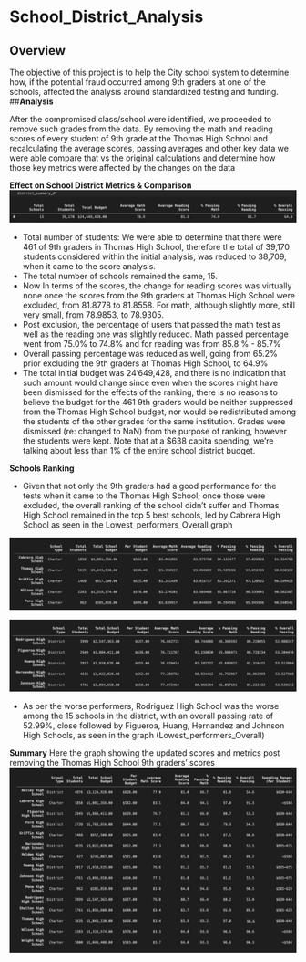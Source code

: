 # School_District_Analysis
## Overview
The objective of this project is to help the City school system to determine how, if the potential fraud occurred among 9th graders at one of the schools, affected the analysis around standardized testing and funding.
##**Analysis**

After the compromised class/school were identified, we proceeded to remove such grades from the data. 
By removing the math and reading scores of every student of 9th grade at the Thomas High School and recalculating the average scores, passing averages and other key data we were able compare that vs the original calculations and determine how those key metrics were affected by the changes on the data

**Effect on School District Metrics & Comparison**
![Key Metrics](https://github.com/TheLittlePrincess/School_District_Analysis_M4/blob/main/Key_Metrics.png)
 
-	Total number of students: We were able to determine that there were 461 of  9th graders in Thomas High School, therefore the total of 39,170 students considered within the initial analysis, was reduced to 38,709, when it came to the score analysis.
-	The total number of schools remained the same, 15.
-	Now In terms of the scores, the change for reading scores was virtually none once the scores from the 9th graders at Thomas High School were excluded, from  81.8778  to 81.8558. For math, although slightly more, still very  small, from 78.9853, to  78.9305.
-	Post exclusion, the percentage of users that passed the math test as well as the reading one was slightly reduced. Math passed percentage went from 75.0% to  74.8% and for reading was from 85.8 % - 85.7%
-	Overall passing percentage was reduced as well, going from 65.2% prior excluding the 9th graders at Thomas High School, to 64.9%
-	The total initial budget was 24’649,428, and there is no indication that such amount would change since even when the scores might have been dismissed for the effects of the ranking, there is no reasons to believe the budget for the 461 9th graders would be neither suppressed from the Thomas High School budget, nor would be redistributed among the students of the other grades for the same institution. Grades were dismissed (re: changed to NaN) from the purpose of ranking, however the students were kept. Note that at a $638 capita spending, we’re talking about less than 1% of the entire school district budget.

**Schools Ranking**

-	Given that not only the 9th graders had a good performance for the tests when it came to the Thomas High School; once those were excluded, the overall ranking of the school didn’t suffer and Thomas High School remained in the top 5 best schools, led by Cabrera High School as seen in the  Lowest_performers_Overall graph

![Highest performers Overall](https://github.com/TheLittlePrincess/School_District_Analysis_M4/blob/main/Highest_performers_Overall.png)

![Lowest performers Overall](https://github.com/TheLittlePrincess/School_District_Analysis_M4/blob/main/Lowest_performers_Overall.png)
-	As per the worse performers, Rodriguez High School was the worse among the 15 schools in the district, with an overall passing rate of 52.99%, close followed by Figueroa, Huang, Hernandez and Johnson High Schools, as seen in the graph (Lowest_performers_Overall)

 

**Summary**
Here the graph showing the updated scores and metrics post removing the Thomas High School 9th graders’ scores
![All Schools Summary with Ranges](https://github.com/TheLittlePrincess/School_District_Analysis_M4/blob/main/Per_school_summary_with_ranges.png)
